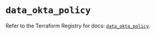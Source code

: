 # `data_okta_policy`

Refer to the Terraform Registry for docs: [`data_okta_policy`](https://registry.terraform.io/providers/okta/okta/4.14.0/docs/data-sources/policy).
